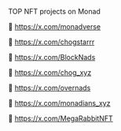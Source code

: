 <h>TOP NFT projects on Monad<h>

🔹 https://x.com/monadverse

🔹 https://x.com/chogstarrr

🔹 https://x.com/BlockNads

🔹 https://x.com/chog_xyz

🔹 https://x.com/overnads

🔹 https://x.com/monadians_xyz

🔹 https://x.com/MegaRabbitNFT
